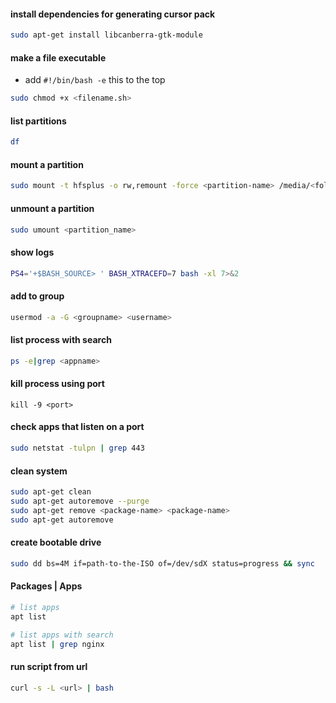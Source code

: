 #### install dependencies for generating cursor pack

```bash
sudo apt-get install libcanberra-gtk-module
```

#### make a file executable

- add `#!/bin/bash -e` this to the top

```bash
sudo chmod +x <filename.sh>
```

#### list partitions

```bash
df
```

#### mount a partition

```bash
sudo mount -t hfsplus -o rw,remount -force <partition-name> /media/<folder-name>
```

#### unmount a partition

```bash
sudo umount <partition_name>
```

#### show logs

```bash
PS4='+$BASH_SOURCE> ' BASH_XTRACEFD=7 bash -xl 7>&2
```

#### add to group

```bash
usermod -a -G <groupname> <username>
```

#### list process with search

```bash
ps -e|grep <appname>
```

#### kill process using port

```bah
kill -9 <port>
```

#### check apps that listen on a port

```bash
sudo netstat -tulpn | grep 443
```

#### clean system

```bash
sudo apt-get clean
sudo apt-get autoremove --purge
sudo apt-get remove <package-name> <package-name>
sudo apt-get autoremove
```

#### create bootable drive

```bash
sudo dd bs=4M if=path-to-the-ISO of=/dev/sdX status=progress && sync
```

#### Packages | Apps

```bash
# list apps
apt list

# list apps with search
apt list | grep nginx
```

#### run script from url

```bash
curl -s -L <url> | bash
```
